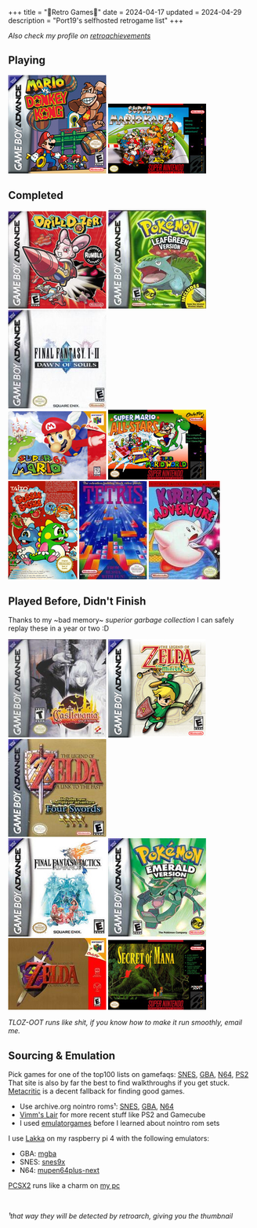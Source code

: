 +++
title = "🌸Retro Games🌸"
date = 2024-04-17
updated = 2024-04-29
description = "Port19's selfhosted retrogame list"
+++

*Also check my profile on [retroachievements](https://retroachievements.org/user/pork3)*

## Playing

<img src="/retrocovers/mario-vs-donkey-kong.jpg">
<img src="/retrocovers/super-mario-kart.jpg">

## Completed

<img src="/retrocovers/drill-dozer.jpg">
<img src="/retrocovers/pokemon-leafgreen.jpg">
<img src="/retrocovers/final-fantasy-1-2.jpg" title="only 1, 2 sucks">
<br>
<img src="/retrocovers/super-mario-64.jpg">
<img src="/retrocovers/super-mario-all-stars.jpg">
<br>
<img src="/retrocovers/bubble-bobble.jpg">
<img src="/retrocovers/tetris.jpg">
<img src="/retrocovers/kirbys-adventure.jpg">


## Played Before, Didn't Finish

Thanks to my ~bad memory~ *superior garbage collection* I can safely replay these in a year or two :D

<img src="/retrocovers/castlevania-aria-of-sorrow.jpg">
<img src="/retrocovers/zelda-minish-cap.jpg">
<img src="/retrocovers/zelda-a-link-to-the-past.jpg">
<br>
<img src="/retrocovers/final-fantasy-tactics.jpg">
<img src="/retrocovers/pokemon-emerald.jpg">
<br>
<img src="/retrocovers/zelda-ocarina-of-time.jpg">
<img src="/retrocovers/secret-of-mana.jpg">

*TLOZ-OOT runs like shit, if you know how to make it run smoothly, email me.*

## Sourcing & Emulation

Pick games for one of the top100 lists on gamefaqs:
[SNES](https://gamefaqs.gamespot.com/boards/916396-super-nintendo/76022917),
[GBA](https://gamefaqs.gamespot.com/boards/916598-game-boy-advance/66659387),
[N64](https://gamefaqs.gamespot.com/boards/916387-nintendo-64/78772770),
[PS2](https://gamefaqs.gamespot.com/boards/915821-playstation-2/79518850) \
That site is also by far the best to find walkthroughs if you get stuck. \
[Metacritic](https://www.metacritic.com/) is a decent fallback for finding good games.

- Use archive.org nointro roms¹: [SNES](https://archive.org/download/nointro.snes), [GBA](https://archive.org/download/nointro.gba), [N64](https://archive.org/download/nointro.n64)
- [Vimm's Lair](https://vimm.net/) for more recent stuff like PS2 and Gamecube
- I used [emulatorgames](https://www.emulatorgames.net/) before I learned about nointro rom sets


I use [Lakka](https://www.lakka.tv/) on my raspberry pi 4 with the following emulators:

- GBA: [mgba](https://mgba.io/)
- SNES: [snes9x](https://www.snes9x.com/)
- N64: [mupen64plus-next](https://docs.libretro.com/library/mupen64plus/)

[PCSX2](https://pcsx2.net/) runs like a charm on [my pc](https://port19.xyz/tech/new-pc/)

<br>

*¹that way they will be detected by retroarch, giving you the thumbnail*
